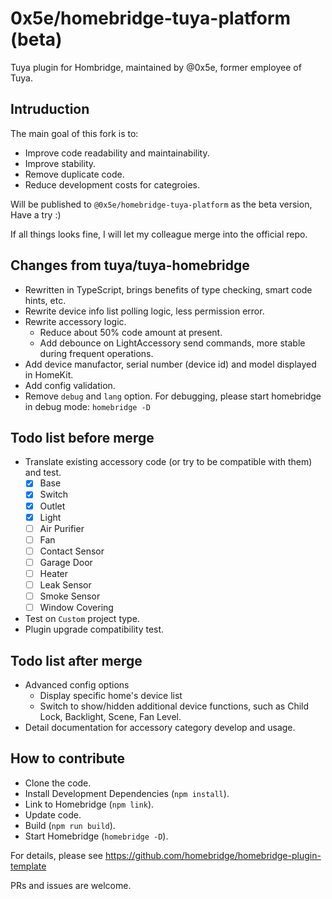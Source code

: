 # 0x5e/homebridge-tuya-platform (beta)

Tuya plugin for Hombridge, maintained by @0x5e, former employee of Tuya.

## Intruduction

The main goal of this fork is to:
- Improve code readability and maintainability.
- Improve stability.
- Remove duplicate code.
- Reduce development costs for categroies.

Will be published to `@0x5e/homebridge-tuya-platform` as the beta version, Have a try :)

If all things looks fine, I will let my colleague merge into the official repo.

## Changes from tuya/tuya-homebridge

- Rewritten in TypeScript, brings benefits of type checking, smart code hints, etc.
- Rewrite device info list polling logic, less permission error.
- Rewrite accessory logic.
    - Reduce about 50% code amount at present.
    - Add debounce on LightAccessory send commands, more stable during frequent operations.
- Add device manufactor, serial number (device id) and model displayed in HomeKit.
- Add config validation.
- Remove `debug` and `lang` option. For debugging, please start homebridge in debug mode: `homebridge -D`

## Todo list before merge

- Translate existing accessory code (or try to be compatible with them) and test.
    - [x] Base
    - [x] Switch
    - [x] Outlet
    - [x] Light
    - [ ] Air Purifier
    - [ ] Fan
    - [ ] Contact Sensor
    - [ ] Garage Door
    - [ ] Heater
    - [ ] Leak Sensor
    - [ ] Smoke Sensor
    - [ ] Window Covering
- Test on `Custom` project type.
- Plugin upgrade compatibility test.

## Todo list after merge

- Advanced config options
    - Display specific home's device list
    - Switch to show/hidden additional device functions, such as Child Lock, Backlight, Scene, Fan Level.
- Detail documentation for accessory category develop and usage.

## How to contribute

- Clone the code.
- Install Development Dependencies (`npm install`).
- Link to Homebridge (`npm link`).
- Update code.
- Build (`npm run build`).
- Start Homebridge (`homebridge -D`).

For details, please see https://github.com/homebridge/homebridge-plugin-template

PRs and issues are welcome.
